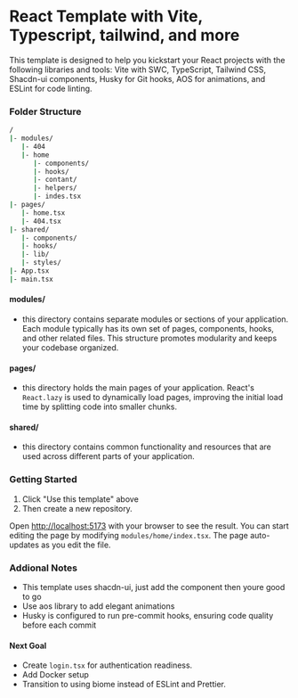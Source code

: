 # React Template with Vite, Typescript, tailwind, and more

This template is designed to help you kickstart your React projects with the following libraries and tools: Vite with SWC, TypeScript, Tailwind CSS, Shacdn-ui components, Husky for Git hooks, AOS for animations, and ESLint for code linting.

### Folder Structure

```bash
/
|- modules/
   |- 404
   |- home 
      |- components/
      |- hooks/
      |- contant/
      |- helpers/
      |- indes.tsx
|- pages/
   |- home.tsx
   |- 404.tsx
|- shared/
   |- components/
   |- hooks/
   |- lib/
   |- styles/
|- App.tsx
|- main.tsx
```

#### modules/

- this directory contains separate modules or sections of your application. Each module typically has its own set of pages, components, hooks, and other related files. This structure promotes modularity and keeps your codebase organized.

#### pages/

- this directory holds the main pages of your application. React's `React.lazy` is used to dynamically load pages, improving the initial load time by splitting code into smaller chunks.

#### shared/

- this directory contains common functionality and resources that are used across different parts of your application.

### Getting Started

1. Click "Use this template" above
2. Then create a new repository.

Open [http://localhost:5173](http://localhost:5173/) with your browser to see the result. You can start editing the page by modifying `modules/home/index.tsx`. The page auto-updates as you edit the file.

### Addional Notes

* This template uses shacdn-ui, just add the component then youre good to go
* Use aos library to add elegant animations
* Husky is configured to run pre-commit hooks, ensuring code quality before each commit

#### Next Goal

* Create `login.tsx` for authentication readiness.
* Add Docker setup
* Transition to using biome instead of ESLint and Prettier.
